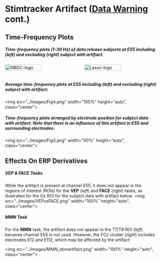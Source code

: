 # Stimtracker Artifact ([Data Warning](index.md#eeg-artifact-warning) cont.)

## Time-Frequency Plots
##### Time-frequency plots (1-30 Hz) of data release subjects at E55 including (<i>left</i>) and excluding (<i>right</i>) subject with artifact:

<div style="display: flex; justify-content: space-between; align-items: center;">
  <img src="../images/Fig2.png" alt="NBDC-logo" style="width: 50%; margin-right: 20px;">
  <img src="../images/Fig5.png" alt="Lasso-logo" style="width: 50%;">
</div>
<br>

##### Average time-frequency plots at E55 including (*left*) and excluding (*right*) subject with artifact: 
<img src="../images/Fig4.png" width="100%" height="auto", class="center">

##### Time-frequency plots arranged by electrode position for subject data with artifact. Note that there is an influence of this artifact in E55 and surrounding electrodes:
<img src="../images/Fig3.png" width="90%" height="auto", class="center">

## Effects On ERP Derivatives 
##### VEP & FACE Tasks
While the artifact is present at channel E55, it does not appear in the regions of interest (ROIs) for the **VEP** (*left*) and **FACE** (*right*) tasks, as illustrated for the Oz ROI for the subject data with artifact below:
<img src="../images/VEPvsFACE.png" width="100%" height="auto", class="center">

##### MMN Task
For the **MMN** task, the artifact does not appear in the T7/T8 ROI (*left*) because channel E55 is not used. However, the FCz cluster (*right*) includes electrodes E12 and E112, which may be affected by the artifact:

<img src="../images/MMN_stimartifact.png" width="100%" height="auto", class="center">
